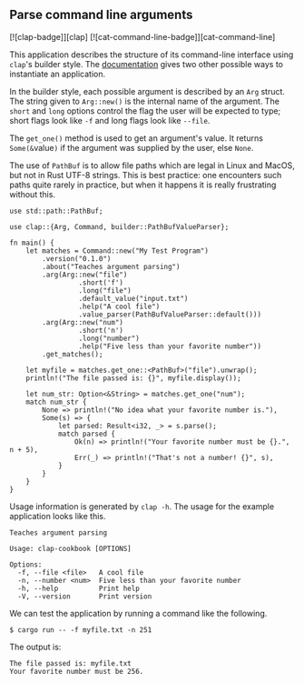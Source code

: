## Parse command line arguments

[![clap-badge]][clap] [![cat-command-line-badge]][cat-command-line]

This application describes the structure of its command-line interface using
`clap`'s builder style. The [documentation] gives two other possible ways to
instantiate an application.

In the builder style, each possible argument is described by an `Arg`
struct. The string given to `Arg::new()` is the internal
name of the argument. The `short` and `long` options control the
flag the user will be expected to type; short flags look like `-f` and long
flags look like `--file`.

The `get_one()` method is used to get an argument's value.
It returns `Some(&`value`)` if the argument was supplied by
the user, else `None`.

The use of `PathBuf` is to allow file paths which are legal
in Linux and MacOS, but not in Rust UTF-8 strings. This is
best practice: one encounters such paths quite rarely in
practice, but when it happens it is really frustrating
without this.

```rust,edition2018
use std::path::PathBuf;

use clap::{Arg, Command, builder::PathBufValueParser};

fn main() {
    let matches = Command::new("My Test Program")
        .version("0.1.0")
        .about("Teaches argument parsing")
        .arg(Arg::new("file")
                 .short('f')
                 .long("file")
                 .default_value("input.txt")
                 .help("A cool file")
                 .value_parser(PathBufValueParser::default()))
        .arg(Arg::new("num")
                 .short('n')
                 .long("number")
                 .help("Five less than your favorite number"))
        .get_matches();

    let myfile = matches.get_one::<PathBuf>("file").unwrap();
    println!("The file passed is: {}", myfile.display());

    let num_str: Option<&String> = matches.get_one("num");
    match num_str {
        None => println!("No idea what your favorite number is."),
        Some(s) => {
            let parsed: Result<i32, _> = s.parse();
            match parsed {
                Ok(n) => println!("Your favorite number must be {}.", n + 5),
                Err(_) => println!("That's not a number! {}", s),
            }
        }
    }
}
```

Usage information is generated by `clap -h`. The usage for
the example application looks like this.

```
Teaches argument parsing

Usage: clap-cookbook [OPTIONS]

Options:
  -f, --file <file>   A cool file
  -n, --number <num>  Five less than your favorite number
  -h, --help          Print help
  -V, --version       Print version
```

We can test the application by running a command like the following.

```
$ cargo run -- -f myfile.txt -n 251
```

The output is:

```
The file passed is: myfile.txt
Your favorite number must be 256.
```

[documentation]: https://docs.rs/clap/

